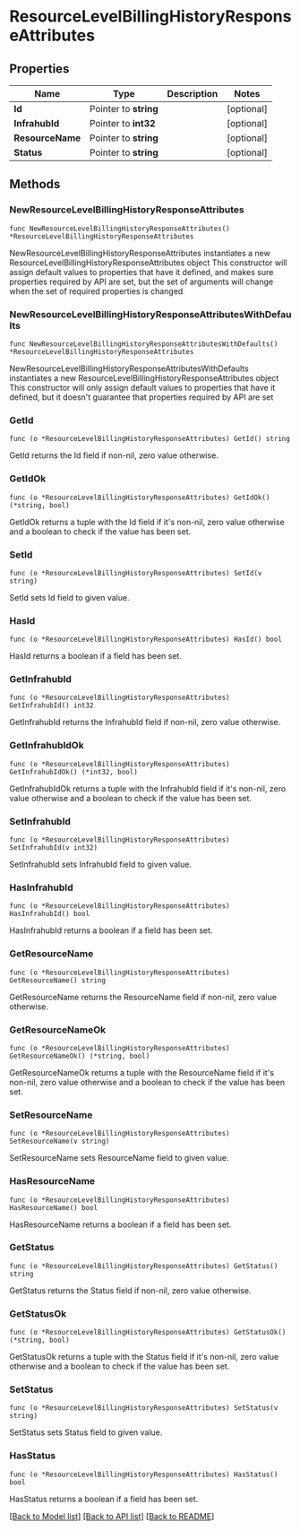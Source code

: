 # ResourceLevelBillingHistoryResponseAttributes

## Properties

Name | Type | Description | Notes
------------ | ------------- | ------------- | -------------
**Id** | Pointer to **string** |  | [optional] 
**InfrahubId** | Pointer to **int32** |  | [optional] 
**ResourceName** | Pointer to **string** |  | [optional] 
**Status** | Pointer to **string** |  | [optional] 

## Methods

### NewResourceLevelBillingHistoryResponseAttributes

`func NewResourceLevelBillingHistoryResponseAttributes() *ResourceLevelBillingHistoryResponseAttributes`

NewResourceLevelBillingHistoryResponseAttributes instantiates a new ResourceLevelBillingHistoryResponseAttributes object
This constructor will assign default values to properties that have it defined,
and makes sure properties required by API are set, but the set of arguments
will change when the set of required properties is changed

### NewResourceLevelBillingHistoryResponseAttributesWithDefaults

`func NewResourceLevelBillingHistoryResponseAttributesWithDefaults() *ResourceLevelBillingHistoryResponseAttributes`

NewResourceLevelBillingHistoryResponseAttributesWithDefaults instantiates a new ResourceLevelBillingHistoryResponseAttributes object
This constructor will only assign default values to properties that have it defined,
but it doesn't guarantee that properties required by API are set

### GetId

`func (o *ResourceLevelBillingHistoryResponseAttributes) GetId() string`

GetId returns the Id field if non-nil, zero value otherwise.

### GetIdOk

`func (o *ResourceLevelBillingHistoryResponseAttributes) GetIdOk() (*string, bool)`

GetIdOk returns a tuple with the Id field if it's non-nil, zero value otherwise
and a boolean to check if the value has been set.

### SetId

`func (o *ResourceLevelBillingHistoryResponseAttributes) SetId(v string)`

SetId sets Id field to given value.

### HasId

`func (o *ResourceLevelBillingHistoryResponseAttributes) HasId() bool`

HasId returns a boolean if a field has been set.

### GetInfrahubId

`func (o *ResourceLevelBillingHistoryResponseAttributes) GetInfrahubId() int32`

GetInfrahubId returns the InfrahubId field if non-nil, zero value otherwise.

### GetInfrahubIdOk

`func (o *ResourceLevelBillingHistoryResponseAttributes) GetInfrahubIdOk() (*int32, bool)`

GetInfrahubIdOk returns a tuple with the InfrahubId field if it's non-nil, zero value otherwise
and a boolean to check if the value has been set.

### SetInfrahubId

`func (o *ResourceLevelBillingHistoryResponseAttributes) SetInfrahubId(v int32)`

SetInfrahubId sets InfrahubId field to given value.

### HasInfrahubId

`func (o *ResourceLevelBillingHistoryResponseAttributes) HasInfrahubId() bool`

HasInfrahubId returns a boolean if a field has been set.

### GetResourceName

`func (o *ResourceLevelBillingHistoryResponseAttributes) GetResourceName() string`

GetResourceName returns the ResourceName field if non-nil, zero value otherwise.

### GetResourceNameOk

`func (o *ResourceLevelBillingHistoryResponseAttributes) GetResourceNameOk() (*string, bool)`

GetResourceNameOk returns a tuple with the ResourceName field if it's non-nil, zero value otherwise
and a boolean to check if the value has been set.

### SetResourceName

`func (o *ResourceLevelBillingHistoryResponseAttributes) SetResourceName(v string)`

SetResourceName sets ResourceName field to given value.

### HasResourceName

`func (o *ResourceLevelBillingHistoryResponseAttributes) HasResourceName() bool`

HasResourceName returns a boolean if a field has been set.

### GetStatus

`func (o *ResourceLevelBillingHistoryResponseAttributes) GetStatus() string`

GetStatus returns the Status field if non-nil, zero value otherwise.

### GetStatusOk

`func (o *ResourceLevelBillingHistoryResponseAttributes) GetStatusOk() (*string, bool)`

GetStatusOk returns a tuple with the Status field if it's non-nil, zero value otherwise
and a boolean to check if the value has been set.

### SetStatus

`func (o *ResourceLevelBillingHistoryResponseAttributes) SetStatus(v string)`

SetStatus sets Status field to given value.

### HasStatus

`func (o *ResourceLevelBillingHistoryResponseAttributes) HasStatus() bool`

HasStatus returns a boolean if a field has been set.


[[Back to Model list]](../README.md#documentation-for-models) [[Back to API list]](../README.md#documentation-for-api-endpoints) [[Back to README]](../README.md)


